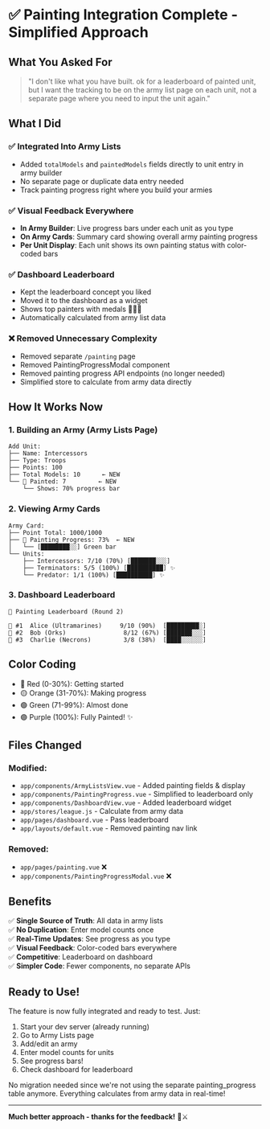 # ✅ Painting Integration Complete - Simplified Approach

## What You Asked For
> "I don't like what you have built. ok for a leaderboard of painted unit, but I want the tracking to be on the army list page on each unit, not a separate page where you need to input the unit again."

## What I Did

### ✅ Integrated Into Army Lists
- Added `totalModels` and `paintedModels` fields directly to unit entry in army builder
- No separate page or duplicate data entry needed
- Track painting progress right where you build your armies

### ✅ Visual Feedback Everywhere
- **In Army Builder**: Live progress bars under each unit as you type
- **On Army Cards**: Summary card showing overall army painting progress
- **Per Unit Display**: Each unit shows its own painting status with color-coded bars

### ✅ Dashboard Leaderboard
- Kept the leaderboard concept you liked
- Moved it to the dashboard as a widget
- Shows top painters with medals 🥇🥈🥉
- Automatically calculated from army list data

### ❌ Removed Unnecessary Complexity
- Removed separate `/painting` page
- Removed PaintingProgressModal component
- Removed painting progress API endpoints (no longer needed)
- Simplified store to calculate from army data directly

## How It Works Now

### 1. Building an Army (Army Lists Page)
```
Add Unit:
├── Name: Intercessors
├── Type: Troops
├── Points: 100
├── Total Models: 10      ← NEW
└── 🎨 Painted: 7         ← NEW
    └── Shows: 70% progress bar
```

### 2. Viewing Army Cards
```
Army Card:
├── Point Total: 1000/1000
├── 🎨 Painting Progress: 73%  ← NEW
│   └── [████████░░] Green bar
└── Units:
    ├── Intercessors: 7/10 (70%) [███████░░░]
    ├── Terminators: 5/5 (100%) [██████████] ✨
    └── Predator: 1/1 (100%) [██████████] ✨
```

### 3. Dashboard Leaderboard
```
🎨 Painting Leaderboard (Round 2)

🥇 #1  Alice (Ultramarines)     9/10 (90%)  [█████████░]
🥈 #2  Bob (Orks)                8/12 (67%) [███████░░░]
🥉 #3  Charlie (Necrons)         3/8 (38%)  [████░░░░░░]
```

## Color Coding
- 🔴 Red (0-30%): Getting started
- 🟡 Orange (31-70%): Making progress  
- 🟢 Green (71-99%): Almost done
- 🟣 Purple (100%): Fully Painted! ✨

## Files Changed

### Modified:
- `app/components/ArmyListsView.vue` - Added painting fields & display
- `app/components/PaintingProgress.vue` - Simplified to leaderboard only
- `app/components/DashboardView.vue` - Added leaderboard widget
- `app/stores/league.js` - Calculate from army data
- `app/pages/dashboard.vue` - Pass leaderboard
- `app/layouts/default.vue` - Removed painting nav link

### Removed:
- `app/pages/painting.vue` ❌
- `app/components/PaintingProgressModal.vue` ❌

## Benefits

✅ **Single Source of Truth**: All data in army lists  
✅ **No Duplication**: Enter model counts once  
✅ **Real-Time Updates**: See progress as you type  
✅ **Visual Feedback**: Color-coded bars everywhere  
✅ **Competitive**: Leaderboard on dashboard  
✅ **Simpler Code**: Fewer components, no separate APIs  

## Ready to Use!

The feature is now fully integrated and ready to test. Just:

1. Start your dev server (already running)
2. Go to Army Lists page
3. Add/edit an army
4. Enter model counts for units
5. See progress bars!
6. Check dashboard for leaderboard

No migration needed since we're not using the separate painting_progress table anymore. Everything calculates from army data in real-time!

---

**Much better approach - thanks for the feedback!** 🎨⚔️
